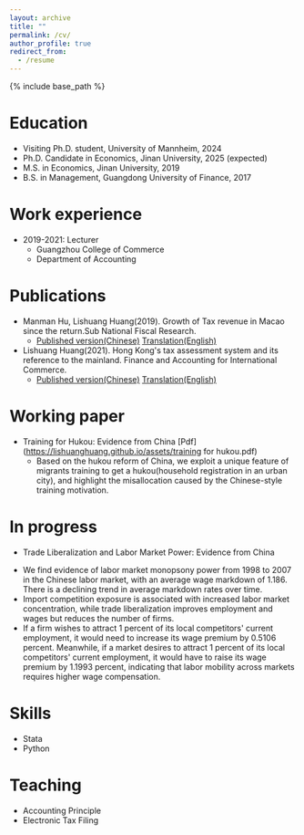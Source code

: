 ```yaml
---
layout: archive
title: ""
permalink: /cv/
author_profile: true
redirect_from:
  - /resume
---
```


{% include base_path %}

Education
======
* Visiting Ph.D. student, University of Mannheim, 2024 
* Ph.D. Candidate in Economics, Jinan University, 2025 (expected)
* M.S. in Economics, Jinan University, 2019
* B.S. in Management, Guangdong University of Finance, 2017

Work experience
======
* 2019-2021: Lecturer
  * Guangzhou College of Commerce
  * Department of Accounting 

Publications
======

* Manman Hu, Lishuang Huang(2019). Growth of Tax revenue in Macao since the return.Sub National Fiscal Research.
  - [Published version(Chinese)](https://lishuanghuang.github.io/assets/Macau.pdf)   [Translation(English)](https://lishuanghuang.github.io/assets/Macau_eng.pdf)
* Lishuang Huang(2021). Hong Kong's tax assessment system and its reference to the mainland. Finance and Accounting for International Commerce.
  - [Published version(Chinese)](https://lishuanghuang.github.io/assets/Hongkong.pdf)   [Translation(English)](https://lishuanghuang.github.io/assets/Hongkong_eng.pdf)

Working paper
======
* Training for Hukou: Evidence from China [Pdf](https://lishuanghuang.github.io/assets/training for hukou.pdf)
  - Based on the hukou reform of China, we exploit a unique feature of migrants training to get a hukou(household registration in an urban city), and highlight the misallocation caused by the Chinese-style training motivation.

In progress
======
  * Trade Liberalization and Labor Market Power: Evidence from China
  - We find evidence of labor market monopsony power from 1998 to 2007 in the Chinese labor market, with an average wage markdown of 1.186. There is a declining trend in average markdown rates over time.
  - Import competition exposure is associated with increased labor market concentration, while trade liberalization improves employment and wages but reduces the number of firms.
  - If a firm wishes to attract 1 percent of its local competitors' current employment, it would need to increase its wage premium by 0.5106 percent. Meanwhile, if a market desires to attract 1 percent of its local competitors' current employment, it would have to raise its wage premium by 1.1993 percent, indicating that labor mobility across markets requires higher wage compensation.
  
  
Skills
======
* Stata
* Python
  
Teaching
======
* Accounting Principle
* Electronic Tax Filing    
  
